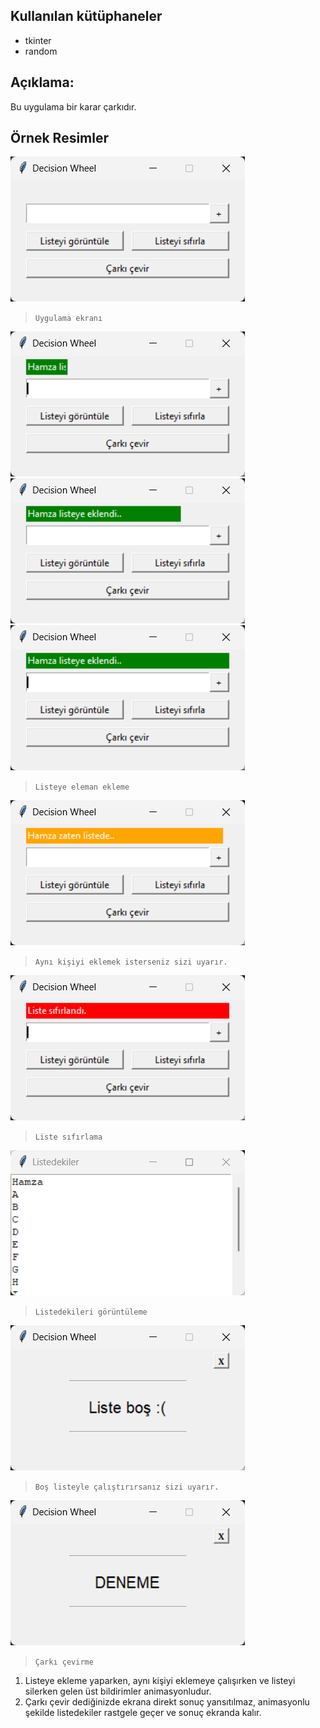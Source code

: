 ## Kullanılan kütüphaneler
* tkinter
* random

## Açıklama:
Bu uygulama bir karar çarkıdır.

## Örnek Resimler

![](https://github.com/Hamza-Eren/Decision-Wheel/blob/main/screenshot/opening.png)
> `Uygulama ekranı`

![](https://github.com/Hamza-Eren/Decision-Wheel/blob/main/screenshot/animation_1.png)
![](https://github.com/Hamza-Eren/Decision-Wheel/blob/main/screenshot/animation_2.png)
![](https://github.com/Hamza-Eren/Decision-Wheel/blob/main/screenshot/animation_3.png)
> `Listeye eleman ekleme`

![](https://github.com/Hamza-Eren/Decision-Wheel/blob/main/screenshot/warning.png)
> `Aynı kişiyi eklemek isterseniz sizi uyarır.`

![](https://github.com/Hamza-Eren/Decision-Wheel/blob/main/screenshot/alert.png)
> `Liste sıfırlama`

![](https://github.com/Hamza-Eren/Decision-Wheel/blob/main/screenshot/list.png)
> `Listedekileri görüntüleme`

![](https://github.com/Hamza-Eren/Decision-Wheel/blob/main/screenshot/empty_list.png)
> `Boş listeyle çalıştırırsanız sizi uyarır.`

![](https://github.com/Hamza-Eren/Decision-Wheel/blob/main/screenshot/result.png)
> `Çarkı çevirme`

1. Listeye ekleme yaparken, aynı kişiyi eklemeye çalışırken ve listeyi silerken gelen üst bildirimler animasyonludur.
2. Çarkı çevir dediğinizde ekrana direkt sonuç yansıtılmaz, animasyonlu şekilde listedekiler rastgele geçer ve sonuç ekranda kalır.
